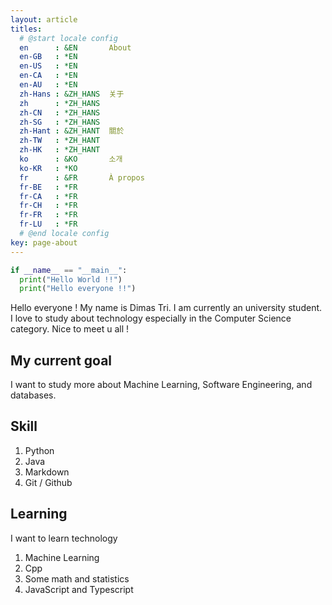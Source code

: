 ```yaml
---
layout: article
titles:
  # @start locale config
  en      : &EN       About
  en-GB   : *EN
  en-US   : *EN
  en-CA   : *EN
  en-AU   : *EN
  zh-Hans : &ZH_HANS  关于
  zh      : *ZH_HANS
  zh-CN   : *ZH_HANS
  zh-SG   : *ZH_HANS
  zh-Hant : &ZH_HANT  關於
  zh-TW   : *ZH_HANT
  zh-HK   : *ZH_HANT
  ko      : &KO       소개
  ko-KR   : *KO
  fr      : &FR       À propos
  fr-BE   : *FR
  fr-CA   : *FR
  fr-CH   : *FR
  fr-FR   : *FR
  fr-LU   : *FR
  # @end locale config
key: page-about
---
```


```python
if __name__ == "__main__":
  print("Hello World !!")
  print("Hello everyone !!")
```

Hello everyone ! My name is Dimas Tri. I am currently an university student. I love to study about technology especially in the Computer Science category. Nice to meet u all !

## My current goal

I want to study more about Machine Learning, Software Engineering, and databases.

## Skill

1. Python
2. Java
3. Markdown
4. Git / Github

## Learning

I want to learn technology

1. Machine Learning
2. Cpp
3. Some math and statistics
4. JavaScript and Typescript
